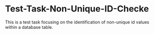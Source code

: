 # Test-Task-Non-Unique-ID-Checke
This is a test task focusing on the identification of non-unique id values within a database table.
